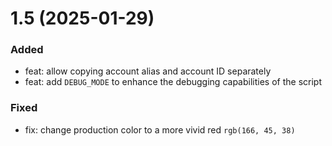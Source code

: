 # 1.5 (2025-01-29)

### Added

- feat: allow copying account alias and account ID separately
- feat: add `DEBUG_MODE` to enhance the debugging capabilities of the script

### Fixed

- fix: change production color to a more vivid red `rgb(166, 45, 38)`
